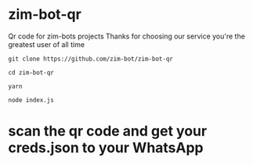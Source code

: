# zim-bot-qr
Qr code for zim-bots projects Thanks for choosing our service you're the greatest user of all time 


```
git clone https://github.com/zim-bot/zim-bot-qr

cd zim-bot-qr

yarn

node index.js
```
# scan the qr code and get your creds.json to your WhatsApp
